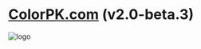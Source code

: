# [ColorPK.com](http://www.colorpk.com)  (v2.0-beta.3)
![logo](https://github.com/zj1926/vp2/blob/master/logo.png "colorpk.com")
